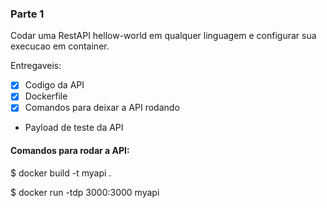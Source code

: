 ### Parte 1

Codar uma RestAPI hellow-world em qualquer linguagem e configurar sua execucao em container.

Entregaveis:

- [x] Codigo da API
- [x] Dockerfile
- [x] Comandos para deixar a API rodando
- Payload de teste da API

#### Comandos para rodar a API:



$ docker build -t myapi .

$ docker run -tdp 3000:3000 myapi
